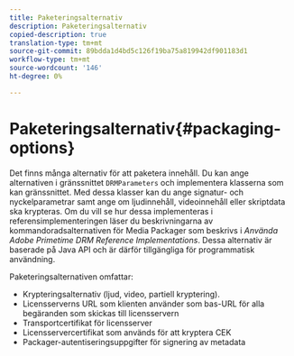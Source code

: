 ```yaml
---
title: Paketeringsalternativ
description: Paketeringsalternativ
copied-description: true
translation-type: tm+mt
source-git-commit: 89bdda1d4bd5c126f19ba75a819942df901183d1
workflow-type: tm+mt
source-wordcount: '146'
ht-degree: 0%

---
```



# Paketeringsalternativ{#packaging-options}

Det finns många alternativ för att paketera innehåll. Du kan ange alternativen i gränssnittet `DRMParameters` och implementera klasserna som kan gränssnittet. Med dessa klasser kan du ange signatur- och nyckelparametrar samt ange om ljudinnehåll, videoinnehåll eller skriptdata ska krypteras. Om du vill se hur dessa implementeras i referensimplementeringen läser du beskrivningarna av kommandoradsalternativen för Media Packager som beskrivs i *Använda Adobe Primetime DRM Reference Implementations*. Dessa alternativ är baserade på Java API och är därför tillgängliga för programmatisk användning.

Paketeringsalternativen omfattar:

* Krypteringsalternativ (ljud, video, partiell kryptering).
* Licensserverns URL som klienten använder som bas-URL för alla begäranden som skickas till licensservern
* Transportcertifikat för licensserver
* Licensservercertifikat som används för att kryptera CEK
* Packager-autentiseringsuppgifter för signering av metadata


